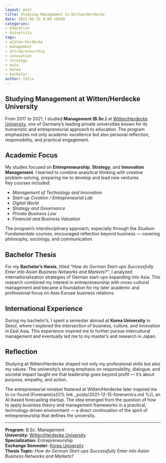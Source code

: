 ```yaml
---
layout: post
title: Studying Management in Witten/Herdecke
date: 2021-06-15 8:00 +0200
categories:
- Education
- University
tags:
- witten-herdecke
- management
- entrepreneurship
- innovation
- strategy
- asia
- korea
- bachelor
author: felix
---
```

## Studying Management at Witten/Herdecke University

From 2017 to 2021, I studied **Management (B.Sc.)** at [Witten/Herdecke University](https://www.uni-wh.de/en/), one of Germany’s leading private universities known for its humanistic and entrepreneurial approach to education. The program emphasizes not only academic excellence but also personal reflection, responsibility, and practical engagement.

## Academic Focus

My studies focused on **Entrepreneurship**, **Strategy**, and **Innovation Management**. I learned to combine analytical thinking with creative problem-solving, preparing me to develop and lead new ventures.  
Key courses included:

- *Management of Technology and Innovation*  
- *Start-up Creation / Entrepreneurial Lab*  
- *Digital World*  
- *Strategy and Governance*  
- *Private Business Law*  
- *Financial and Business Valuation*

The program’s interdisciplinary approach, especially through the *Studium Fundamentale* courses, encouraged reflection beyond business — covering philosophy, sociology, and communication.

## Bachelor Thesis

For my **Bachelor’s thesis**, titled *“How do German Start-ups Successfully Enter into Asian Business Networks and Markets?”*, I analyzed internationalization strategies of German start-ups expanding into Asia. This research combined my interest in entrepreneurship with cross-cultural management and became a foundation for my later academic and professional focus on Asia-Europe business relations.

## International Experience

During my bachelor’s, I spent a semester abroad at **Korea University** in Seoul, where I explored the intersection of business, culture, and innovation in East Asia. This experience inspired me to further pursue intercultural management and eventually led me to my master’s and research in Japan.

## Reflection

Studying at Witten/Herdecke shaped not only my professional skills but also my values. The university’s strong emphasis on responsibility, dialogue, and societal impact taught me that leadership goes beyond profit — it’s about purpose, empathy, and action.

The entrepreneurial mindset fostered at Witten/Herdecke later inspired me to co-found [Forenamics]({% link _posts/2021-12-15-forenamics.md %}), an AI-based forecasting startup. The idea emerged from the question of how to apply business theory and management frameworks in a practical, technology-driven environment — a direct continuation of the spirit of entrepreneurship that defines the university.

---

**Program:** B.Sc. Management  
**University:** [Witten/Herdecke University](https://www.uni-wh.de/en/)  
**Specialization:** Entrepreneurship  
**Exchange Semester:** [Korea University](https://korea.ac.kr)  
**Thesis Topic:** *How do German Start-ups Successfully Enter into Asian Business Networks and Markets?*
